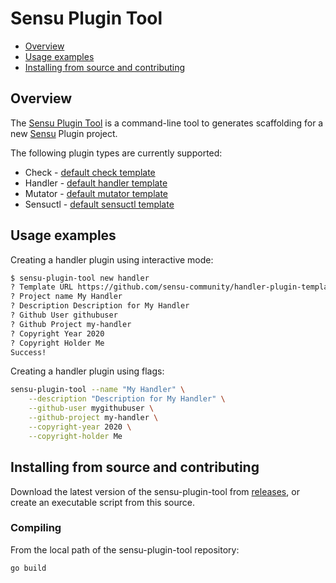# Sensu Plugin Tool

- [Overview](#overview)
- [Usage examples](#usage-examples)
- [Installing from source and
  contributing](#installation-from-source-and-contributing)

## Overview

The [Sensu Plugin Tool][0] is a command-line tool to generates scaffolding for a
new [Sensu][1] Plugin project.

The following plugin types are currently supported:

* Check - [default check template][2]
* Handler - [default handler template][3]
* Mutator - [default mutator template][4]
* Sensuctl - [default sensuctl template][5]

## Usage examples

Creating a handler plugin using interactive mode:

```sh
$ sensu-plugin-tool new handler
? Template URL https://github.com/sensu-community/handler-plugin-template
? Project name My Handler
? Description Description for My Handler
? Github User githubuser
? Github Project my-handler
? Copyright Year 2020
? Copyright Holder Me
Success!
```

Creating a handler plugin using flags:

```sh
sensu-plugin-tool --name "My Handler" \
    --description "Description for My Handler" \
    --github-user mygithubuser \
    --github-project my-handler \
    --copyright-year 2020 \
    --copyright-holder Me
```

## Installing from source and contributing

Download the latest version of the sensu-plugin-tool from [releases][2],
or create an executable script from this source.

### Compiling

From the local path of the sensu-plugin-tool repository:

``` sh
go build
```

[0]: https://github.com/sensu-community/sensu-plugin-tool
[1]: https://sensu.io
[2]: https://github.com/sensu-community/check-plugin-template
[3]: https://github.com/sensu-community/handler-plugin-template
[4]: https://github.com/sensu-community/mutator-plugin-template
[5]: https://github.com/sensu-community/sensuctl-plugin-template
